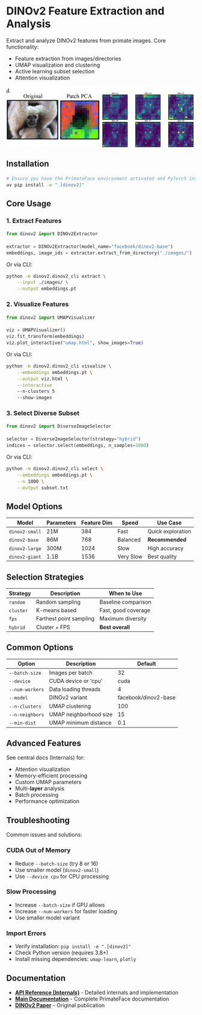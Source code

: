 # DINOv2 Feature Extraction and Analysis

Extract and analyze DINOv2 features from primate images. Core functionality:
- Feature extraction from images/directories
- UMAP visualization and clustering
- Active learning subset selection
- Attention visualization

![DINOv2 Attention Heatmaps](../docs/visuals/dinov2.png)

## Installation

```bash
# Ensure you have the PrimateFace environment activated and PyTorch installed before running this command
uv pip install -e ".[dinov2]"
```

## Core Usage

### 1. Extract Features
```python
from dinov2 import DINOv2Extractor

extractor = DINOv2Extractor(model_name="facebook/dinov2-base")
embeddings, image_ids = extractor.extract_from_directory("./images/")
```

Or via CLI:
```bash
python -m dinov2.dinov2_cli extract \
    --input ./images/ \
    --output embeddings.pt
```

### 2. Visualize Features
```python
from dinov2 import UMAPVisualizer

viz = UMAPVisualizer()
viz.fit_transform(embeddings)
viz.plot_interactive("umap.html", show_images=True)
```

Or via CLI:
```bash
python -m dinov2.dinov2_cli visualize \
    --embeddings embeddings.pt \
    --output viz.html \
    --interactive
    --n-clusters 5
    --show-images
```

### 3. Select Diverse Subset
```python
from dinov2 import DiverseImageSelector

selector = DiverseImageSelector(strategy="hybrid")
indices = selector.select(embeddings, n_samples=1000)
```

Or via CLI:
```bash
python -m dinov2.dinov2_cli select \
    --embeddings embeddings.pt \
    --n 1000 \
    --output subset.txt
```

## Model Options

| Model | Parameters | Feature Dim | Speed | Use Case |
|-------|------------|-------------|-------|----------|
| `dinov2-small` | 21M | 384 | Fast | Quick exploration |
| `dinov2-base` | 86M | 768 | Balanced | **Recommended** |
| `dinov2-large` | 300M | 1024 | Slow | High accuracy |
| `dinov2-giant` | 1.1B | 1536 | Very Slow | Best quality |

## Selection Strategies

| Strategy | Description | When to Use |
|----------|-------------|-------------|
| `random` | Random sampling | Baseline comparison |
| `cluster` | K-means based | Fast, good coverage |
| `fps` | Farthest point sampling | Maximum diversity |
| `hybrid` | Cluster + FPS | **Best overall** |

## Common Options

| Option | Description | Default |
|--------|-------------|---------|
| `--batch-size` | Images per batch | 32 |
| `--device` | CUDA device or 'cpu' | cuda |
| `--num-workers` | Data loading threads | 4 |
| `--model` | DINOv2 variant | facebook/dinov2-base |
| `--n-clusters` | UMAP clustering | 100 |
| `--n-neighbors` | UMAP neighborhood size | 15 |
| `--min-dist` | UMAP minimum distance | 0.1 |

## Advanced Features

See central docs (Internals) for:
- Attention visualization
- Memory-efficient processing
- Custom UMAP parameters
- Multi-**layer** analysis
- Batch processing
- Performance optimization

## Troubleshooting

Common issues and solutions:

### CUDA Out of Memory
- Reduce `--batch-size` (try 8 or 16)
- Use smaller model (`dinov2-small`)
- Use `--device cpu` for CPU processing

### Slow Processing
- Increase `--batch-size` if GPU allows
- Increase `--num-workers` for faster loading
- Use smaller model variant

### Import Errors
- Verify installation: `pip install -e ".[dinov2]"`
- Check Python version (requires 3.8+)
- Install missing dependencies: `umap-learn`, `plotly`

## Documentation

- **[API Reference (Internals)](../docs/api/dinov2.md#internals)** - Detailed internals and implementation
- **[Main Documentation](https://docs.primateface.studio)** - Complete PrimateFace documentation
- **[DINOv2 Paper](https://arxiv.org/abs/2304.07193)** - Original publication
